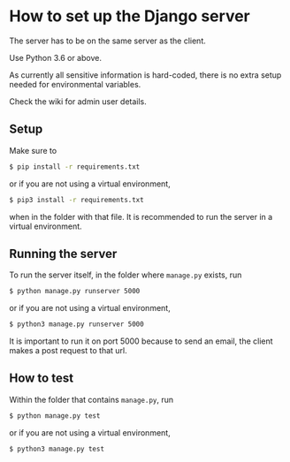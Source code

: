 # How to set up the Django server

The server has to be on the same server as the client.

Use Python 3.6 or above.

As currently all sensitive information is hard-coded, there is no extra setup needed for environmental variables.

Check the wiki for admin user details.

## Setup
Make sure to 
```bash
$ pip install -r requirements.txt
```

or if you are not using a virtual environment,
```bash
$ pip3 install -r requirements.txt
```

when in the folder with that file. It is recommended to run the server in a virtual environment.

## Running the server
To run the server itself, in the folder where ```manage.py``` exists, run
```bash
$ python manage.py runserver 5000
```

or if you are not using a virtual environment,
```bash
$ python3 manage.py runserver 5000
```

It is important to run it on port 5000 because to send an email, the client makes a post request to that url.

## How to test
Within the folder that contains ```manage.py```, run

```bash
$ python manage.py test
```

or if you are not using a virtual environment,
```bash
$ python3 manage.py test
```

